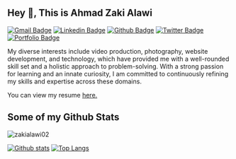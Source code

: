 ## Hey 👋, This is Ahmad Zaki Alawi

[![Gmail Badge](https://img.shields.io/badge/-hallo@zakialawi.my.id-c14438?style=flat&logo=Gmail&logoColor=white&link=mailto:hallo@zakialawi.my.id)](mailto:hallo@zakialawi.my.id) [![Linkedin Badge](https://img.shields.io/badge/-ahmadzakialawi-0072b1?style=flat&logo=Linkedin&logoColor=white&link=https://www.linkedin.com/in/ahmad-zaki-alawi/)](https://www.linkedin.com/in/ahmad-zaki-alawi/) [![Github Badge](https://img.shields.io/badge/-zakialawi02-grey?style=flat&logo=github&logoColor=white&link=https://github.com/zakialawi02/)](https://github.com/zakialawi02/) [![Twitter Badge](https://img.shields.io/badge/-@zakialawi_-00acee?style=flat&logo=twitter&logoColor=white&link=https://twitter.com/zakialawi_/)](https://twitter.com/zakialawi_/) [![Portfolio Badge](https://img.shields.io/badge/portfolio-web-blue?style=flat&link=http://zakialawi.my.id/)](http://zakialawi.my.id/) <p align='left'>My diverse interests include video production, photography, website development, and technology, which have provided me with a well-rounded skill set and a holistic approach to problem-solving. With a strong passion for learning and an innate curiosity, I am committed to continuously refining my skills and expertise across these domains.</p><p align='left'> You can view my resume <a href='https://zakialawi.my.id/detail-resume-temp ' target=_blank><u>here</u>.</a></p>

## Some of my Github Stats

<p align=left> <img src=https://komarev.com/ghpvc/?username=zakialawi02 alt=zakialawi02 /> </p>

[![Github stats](https://github-readme-stats.vercel.app/api?username=zakialawi02&show_icons=true&include_all_commits=true)](https://github.com/zakialawi02/github-readme-stats)
[![Top Langs](https://github-readme-stats.vercel.app/api/top-langs/?username=zakialawi02&layout=compact)](https://github.com/zakialawi02/github-readme-stats)
